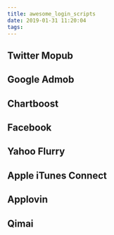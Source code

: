 ```yaml
---
title: awesome_login_scripts
date: 2019-01-31 11:20:04
tags:
---
```


## Twitter Mopub

<script src="https://gist.github.com/schunlee/415f89dbdc501a6207061a76415d64ac.js"></script>

## Google Admob

<script src="https://gist.github.com/schunlee/d362439db81dc0031070e27d517b0184.js"></script>

## Chartboost

<script src="https://gist.github.com/schunlee/793e30ab57d889e39cd789f8db231df7.js"></script>

## Facebook

<script src="https://gist.github.com/schunlee/2594131abda7cccbba5b17b29347cade.js"></script>

## Yahoo Flurry

<script src="https://gist.github.com/schunlee/e7fd57defc8825f709f1da5f4d936fcb.js"></script>

## Apple iTunes Connect

<script src="https://gist.github.com/schunlee/5bf344318083e943e70b42111c960724.js"></script>

## Applovin

<script src="https://gist.github.com/schunlee/6e07c8c199ea37c3f541ef18d4a51ff6.js"></script>

## Qimai

<script src="https://gist.github.com/schunlee/cfeeb4fbdcb912cc62840608097b70e6.js"></script>
